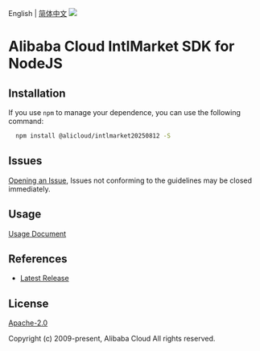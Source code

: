 English | [简体中文](README-CN.md)
![](https://aliyunsdk-pages.alicdn.com/icons/AlibabaCloud.svg)

# Alibaba Cloud IntlMarket SDK for NodeJS

## Installation
If you use `npm` to manage your dependence, you can use the following command:

```sh
  npm install @alicloud/intlmarket20250812 -S
```

## Issues
[Opening an Issue](https://github.com/aliyun/alibabacloud-typescript-sdk/issues/new), Issues not conforming to the guidelines may be closed immediately.

## Usage
[Usage Document](https://github.com/aliyun/alibabacloud-typescript-sdk/blob/master/docs/Usage-EN.md#quick-examples)

## References
* [Latest Release](https://github.com/aliyun/alibabacloud-typescript-sdk/)

## License
[Apache-2.0](http://www.apache.org/licenses/LICENSE-2.0)

Copyright (c) 2009-present, Alibaba Cloud All rights reserved.
